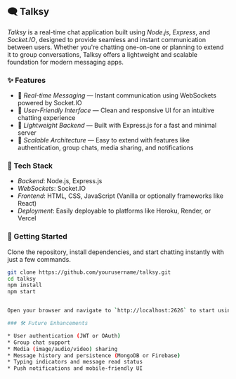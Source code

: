 ## 🗨️ Talksy

*Talksy* is a real-time chat application built using *Node.js*, *Express*, and *Socket.IO*, designed to provide seamless and instant communication between users. Whether you're chatting one-on-one or planning to extend it to group conversations, Talksy offers a lightweight and scalable foundation for modern messaging apps.

### ✨ Features

* 🔹 *Real-time Messaging* — Instant communication using WebSockets powered by Socket.IO
* 🔹 *User-Friendly Interface* — Clean and responsive UI for an intuitive chatting experience
* 🔹 *Lightweight Backend* — Built with Express.js for a fast and minimal server
* 🔹 *Scalable Architecture* — Easy to extend with features like authentication, group chats, media sharing, and notifications

### 🧱 Tech Stack

* *Backend*: Node.js, Express.js
* *WebSockets*: Socket.IO
* *Frontend*: HTML, CSS, JavaScript (Vanilla or optionally frameworks like React)
* *Deployment*: Easily deployable to platforms like Heroku, Render, or Vercel

### 🚀 Getting Started

Clone the repository, install dependencies, and start chatting instantly with just a few commands.

```bash
git clone https://github.com/yourusername/talksy.git
cd talksy
npm install
npm start


Open your browser and navigate to `http://localhost:2626` to start using Talksy.

### 🛠️ Future Enhancements

* User authentication (JWT or OAuth)
* Group chat support
* Media (image/audio/video) sharing
* Message history and persistence (MongoDB or Firebase)
* Typing indicators and message read status
* Push notifications and mobile-friendly UI
